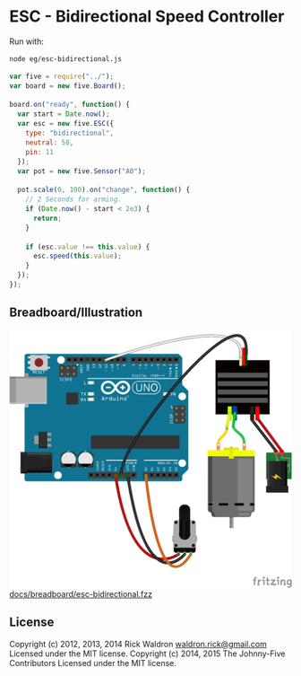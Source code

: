 <!--remove-start-->
# ESC - Bidirectional Speed Controller

Run with:
```bash
node eg/esc-bidirectional.js
```
<!--remove-end-->

```javascript
var five = require("../");
var board = new five.Board();

board.on("ready", function() {
  var start = Date.now();
  var esc = new five.ESC({
    type: "bidirectional",
    neutral: 50,
    pin: 11
  });
  var pot = new five.Sensor("A0");

  pot.scale(0, 100).on("change", function() {
    // 2 Seconds for arming.
    if (Date.now() - start < 2e3) {
      return;
    }

    if (esc.value !== this.value) {
      esc.speed(this.value);
    }
  });
});

```


## Breadboard/Illustration


![docs/breadboard/esc-bidirectional.png](breadboard/esc-bidirectional.png)
[docs/breadboard/esc-bidirectional.fzz](breadboard/esc-bidirectional.fzz)




<!--remove-start-->
## License
Copyright (c) 2012, 2013, 2014 Rick Waldron <waldron.rick@gmail.com>
Licensed under the MIT license.
Copyright (c) 2014, 2015 The Johnny-Five Contributors
Licensed under the MIT license.
<!--remove-end-->
